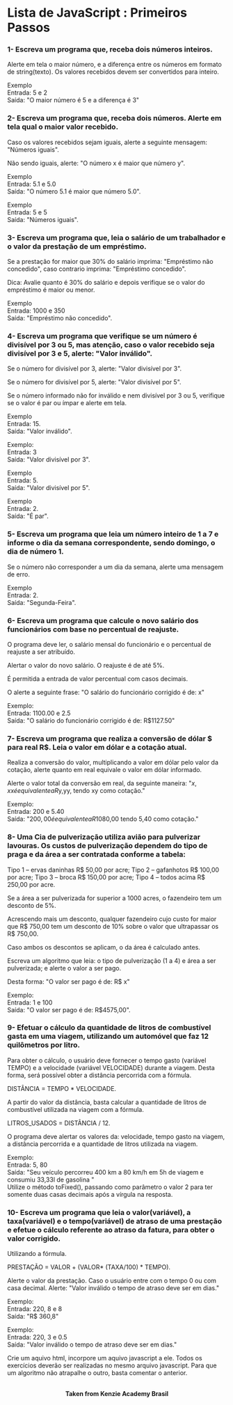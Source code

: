 <h1>Lista de JavaScript : Primeiros Passos</h1>


<h3>1- Escreva um programa que, receba dois números inteiros.</h3>

Alerte em tela o maior número, e a diferença entre os números em formato de string(texto). Os valores recebidos devem ser convertidos para inteiro.

Exemplo  
Entrada: 5 e 2  
Saída: "O maior número é 5 e a diferença é 3"

<h3>2- Escreva um programa que, receba dois números. ⁠Alerte em tela qual o maior valor recebido.</h3>

Caso os valores recebidos sejam iguais, alerte a seguinte mensagem: "Números iguais".

Não sendo iguais, alerte: "O número x é maior que número y".

⁠⁠Exemplo  
Entrada: 5.1 e 5.0  
Saída: "O número 5.1 é maior que número 5.0".

Exemplo  
Entrada: 5 e 5  
Saída: "Números iguais".

<h3>3- Escreva um programa que, leia o salário de um trabalhador e o valor da prestação de um empréstimo.</h3>

Se a prestação for maior que 30% do salário imprima: "Empréstimo não concedido", caso contrario imprima: "Empréstimo concedido".

⁠Dica: Avalie quanto é 30% do salário e depois verifique se o valor do empréstimo é maior ou menor.

Exemplo  
Entrada: 1000 e 350  
Saída: "Empréstimo não concedido".

<h3>4- Escreva um programa que verifique se um número é divisível por 3 ou 5, mas atenção, caso o valor recebido seja divisível por 3 e 5, alerte: "Valor inválido".</h3>

Se o número for divisível por 3, alerte: "Valor divisível por 3".

Se o número for divisível por 5, alerte: "Valor divisível por 5".

Se o número informado não for inválido e nem divisível por 3 ou 5, verifique se o valor é par ou ímpar e alerte em tela.

Exemplo  
Entrada: 15.  
Saída: "Valor inválido".

Exemplo:  
Entrada: 3  
Saída: "Valor divisível por 3".

Exemplo  
Entrada: 5.  
Saída: "Valor divisível por 5".

⁠Exemplo  
Entrada: 2.  
Saída: "É par".

<h3>5- Escreva um programa que leia um número inteiro de 1 a 7 e informe o dia da semana
correspondente, sendo domingo, o dia de número 1.</h3>

Se o número não corresponder a um dia da semana, alerte uma mensagem de erro.

⁠⁠Exemplo  
Entrada: 2.  
Saída: "Segunda-Feira".

<h3>6- Escreva um programa que calcule o novo salário dos funcionários com base no percentual de reajuste.</h3>

O programa deve ler, o salário mensal do funcionário e o percentual de reajuste a ser atribuído.

Alertar o valor do novo salário.
O reajuste é de até 5%.

É permitida a entrada de valor percentual com casos decimais.

O alerte a seguinte frase: "O salário do funcionário corrigido é de: x"

Exemplo:  
Entrada: 1100.00 e 2.5  
Saída: "O salário do funcionário corrigido é de: R$1127.50"

<h3>7- Escreva um programa que realiza a conversão de dólar $ para real R$. Leia o valor em dólar e a cotação atual.</h3>

Realiza a conversão do valor, multiplicando a valor em dólar pelo valor da cotação, alerte quanto em real equivale o valor em dólar informado.

Alerte o valor total da conversão em real, da seguinte maneira: "$x,xx é equivalente a R$y,yy, tendo xy como cotação."

Exemplo:  
Entrada: 200 e 5.40  
Saída: "$200,00 é equivalente a R$1080,00 tendo 5,40 como cotação."

<h3>8- Uma Cia de pulverização utiliza avião para pulverizar lavouras. Os custos de pulverização dependem do tipo de praga e da área a ser contratada conforme a tabela:</h3>

Tipo 1 – ervas daninhas R$ 50,00 por acre;
Tipo 2 – gafanhotos R$ 100,00 por acre;
Tipo 3 – broca R$ 150,00 por acre;
Tipo 4 – todos acima R$ 250,00 por acre.

Se a área a ser pulverizada for superior a 1000 acres, o fazendeiro tem um desconto de 5%.

Acrescendo mais um desconto, qualquer fazendeiro cujo custo for maior que R$ 750,00 tem um desconto de 10% sobre o valor que ultrapassar os R$ 750,00.

Caso ambos os descontos se aplicam, o da área é calculado antes.

Escreva um algoritmo que leia: o tipo de pulverização (1 a 4) e área a ser pulverizada; e alerte o valor a ser pago.

Desta forma: "O valor ser pago é de: R$ x"

Exemplo:  
Entrada: 1 e 100  
Saída: "O valor ser pago é de: R$4575,00".

<h3>9- Efetuar o cálculo da quantidade de litros de combustível gasta em uma viagem, utilizando um automóvel que faz 12 quilômetros por litro.</h3>

Para obter o cálculo, o usuário deve fornecer o tempo gasto (variável TEMPO) e a velocidade (variável VELOCIDADE) durante a viagem.
Desta forma, será possível obter a distância percorrida com a fórmula.

DISTÂNCIA = TEMPO * VELOCIDADE.

A partir do valor da distância, basta calcular a quantidade de litros de combustível utilizada na viagem com a fórmula.

LITROS_USADOS = DISTÂNCIA / 12.

O programa deve alertar os valores da: velocidade, tempo gasto na viagem, a distância percorrida e a quantidade de litros utilizada na viagem.

Exemplo:  
Entrada: 5, 80  
Saída: "Seu veículo percorreu 400 km a 80 km/h em 5h de viagem e consumiu 33,33l de gasolina "  
Utilize o método toFixed(), passando como parâmetro o valor 2 para ter somente duas casas decimais após a vírgula na resposta.

<h3>10- Escreva um programa que leia o valor(variável), a taxa(variável) e o tempo(variável) de atraso de uma prestação e efetue o cálculo referente ao atraso da fatura, para obter o valor corrigido.</h3>

Utilizando a fórmula.

PRESTAÇÃO = VALOR + (VALOR* (TAXA/100) * TEMPO).

Alerte o valor da prestação. Caso o usuário entre com o tempo 0 ou com casa decimal. Alerte: "Valor inválido o tempo de atraso deve ser em dias."

Exemplo:  
⁠Entrada: 220, 8 e 8  
Saída: "R$ 360,8"

Exemplo:  
Entrada: 220, 3 e 0.5  
Saída: "Valor inválido o tempo de atraso deve ser em dias."

Crie um aquivo html, incorpore um aquivo javascript a ele. Todos os exercícios deverão ser realizadas no mesmo arquivo javascript.
Para que um algoritmo não atrapalhe o outro, basta comentar o anterior.
<br>
<br>

<p align="center"><b>Taken from Kenzie Academy Brasil</b></p>
